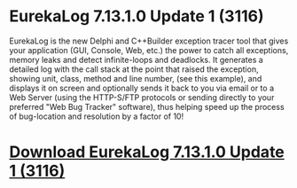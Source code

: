 # EurekaLog 7.13.1.0 Update 1 (3116)

EurekaLog is the new Delphi and C++Builder exception tracer tool that gives your application (GUI, Console, Web, etc.) the power to catch all exceptions, memory leaks and detect infinite-loops and deadlocks. It generates a detailed log with the call stack at the point that raised the exception, showing unit, class, method and line number, (see this example), and displays it on screen and optionally sends it back to you via email or to a Web Server (using the HTTP-S/FTP protocols or sending directly to your preferred "Web Bug Tracker" software), thus helping speed up the process of bug-location and resolution by a factor of 10!

# [Download EurekaLog 7.13.1.0 Update 1 (3116)](https://developer.team/delphi/35295-eurekalog-71310-update-1-3116.html)
